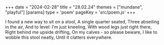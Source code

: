 +++
date = "2024-02-28"
title = "28.02.24"
themes = ["mundane", "playful"]
[params]
  type = 'poem'
  pageKey = 'src/poem.js'
+++

I found a new way to sit on a stool,
A single quarter seated,
Three abseiling in the air,
And to level: I'm just kneeling,
With wood legs just right there,
Right behind me upside drifting,
On my calves - so please beware,
I like to wobble this stool neatly,
Until it clatters everywhere.
